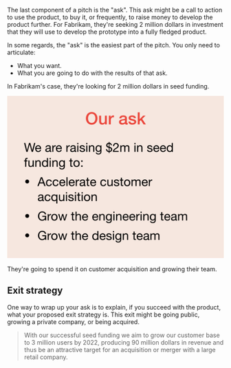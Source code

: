 The last component of a pitch is the "ask". This ask might be a call to action to use the product, to buy it, or frequently, to raise money to develop the product further. For Fabrikam, they're seeking 2 million dollars in investment that they will use to develop the prototype into a fully fledged product.

In some regards, the "ask" is the easiest part of the pitch. You only need to articulate:

* What you want.
* What you are going to do with the results of that ask.

In Fabrikam's case, they're looking for 2 million dollars in seed funding.

![Fabrikam's ask](../media/pitch_proto.010.png)

They're going to spend it on customer acquisition and growing their team.

## Exit strategy

One way to wrap up your ask is to explain, if you succeed with the product, what your proposed exit strategy is. This exit might be going public, growing a private company, or being acquired.

> With our successful seed funding we aim to grow our customer base to 3 million users by 2022, producing 90 million dollars in revenue and thus be an attractive target for an acquisition or merger with a large retail company.
